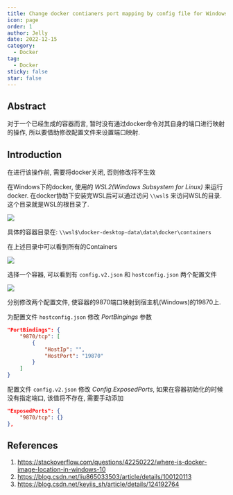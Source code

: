 ```yaml
---
title: Change docker contianers port mapping by config file for Windows
icon: page
order: 1
author: Jelly
date: 2022-12-15
category:
  - Docker
tag:
  - Docker
sticky: false
star: false
---
```


## Abstract

对于一个已经生成的容器而言, 暂时没有通过docker命令对其自身的端口进行映射的操作, 所以要借助修改配置文件来设置端口映射.

## Introduction

在进行该操作前, 需要将docker关闭, 否则修改将不生效

在Windows下的docker, 使用的 *WSL2(Windows Subsystem for Linux)* 来运行docker. 在docker协助下安装完WSL后可以通过访问 `\\wsl$` 来访问WSL的目录. 这个目录就是WSL的根目录了.

![](https://cdn.jsdelivr.net/gh/jellyqwq/PictureBed@main/2022/12/image.png)

具体的容器目录在: `\\wsl$\docker-desktop-data\data\docker\containers`

在上述目录中可以看到所有的Containers

![](https://cdn.jsdelivr.net/gh/jellyqwq/PictureBed@main/2022/12/df229045-6a2e-48b3-8ad7-75400bc5dff2.png)

选择一个容器, 可以看到有 `config.v2.json` 和 `hostconfig.json` 两个配置文件

![](https://cdn.jsdelivr.net/gh/jellyqwq/PictureBed@main/2022/12/dd11bf5c-0033-4bf4-8053-65f4c7a29016.png)

分别修改两个配置文件, 使容器的9870端口映射到宿主机(Windows)的19870上.

为配置文件 `hostconfig.json` 修改 *PortBingings* 参数
```json
"PortBindings": {
    "9870/tcp": [
        {
            "HostIp": "",
            "HostPort": "19870"
        }
    ]
}
```

配置文件 `config.v2.json` 修改 *Config.ExposedPorts*, 如果在容器初始化的时候没有指定端口, 该值将不存在, 需要手动添加
```json
"ExposedPorts": {
    "9870/tcp": {}
},
```

## References
1. <https://stackoverflow.com/questions/42250222/where-is-docker-image-location-in-windows-10>
2. <https://blog.csdn.net/liu865033503/article/details/100120113>
3. <https://blog.csdn.net/keyiis_sh/article/details/124192764>